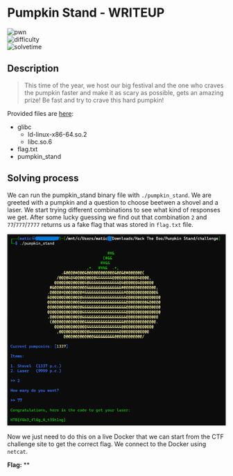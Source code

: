 # Pumpkin Stand - WRITEUP

![pwn](https://img.shields.io/badge/category-pwn-brightgreen) <br>
![difficulty](https://img.shields.io/badge/difficulty-easy-green) <br>
![solvetime](https://img.shields.io/badge/solved-durring%20event-green)

## Description

> This time of the year, we host our big festival and the one who craves the pumpkin faster and make it as scary as possible, gets an amazing prize! Be fast and try to crave this hard pumpkin!

Provided files are [here](challenge):
- glibc
    - ld-linux-x86-64.so.2
    - libc.so.6
- flag.txt
- pumpkin_stand

## Solving process

We can run the pumpkin_stand binary file with `./pumpkin_stand`. We are greeted with a pumpkin and a question to choose beetwen a shovel and a laser. We start trying different combinations to see what kind of responses we get. After some lucky guessing we find out that combination `2` and `77`/`777`/`7777` returns us a fake flag that was stored in `flag.txt` file.

![fakeflag](images/fake_flag.png)

Now we just need to do this on a live Docker that we can start from the CTF challenge site to get the correct flag. We connect to the Docker using `netcat`. 

**Flag:** **
